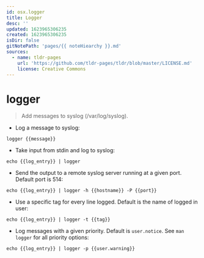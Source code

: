 ```yaml
---
id: osx.logger
title: Logger
desc: ''
updated: 1623965306235
created: 1623965306235
isDir: false
gitNotePath: 'pages/{{ noteHiearchy }}.md'
sources:
  - name: tldr-pages
    url: 'https://github.com/tldr-pages/tldr/blob/master/LICENSE.md'
    license: Creative Commons
---
```

# logger

> Add messages to syslog (/var/log/syslog).

- Log a message to syslog:

`logger {{message}}`

- Take input from stdin and log to syslog:

`echo {{log_entry}} | logger`

- Send the output to a remote syslog server running at a given port. Default port is 514:

`echo {{log_entry}} | logger -h {{hostname}} -P {{port}}`

- Use a specific tag for every line logged. Default is the name of logged in user:

`echo {{log_entry}} | logger -t {{tag}}`

- Log messages with a given priority. Default is `user.notice`. See `man logger` for all priority options:

`echo {{log_entry}} | logger -p {{user.warning}}`

